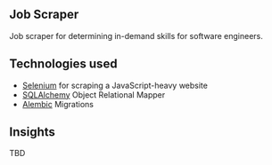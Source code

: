 ## Job Scraper
Job scraper for determining in-demand skills for software engineers.

## Technologies used

* [Selenium](https://www.selenium.dev/) for scraping a JavaScript-heavy website
* [SQLAlchemy](https://www.sqlalchemy.org/) Object Relational Mapper
* [Alembic](https://alembic.sqlalchemy.org/en/latest/) Migrations

## Insights

TBD